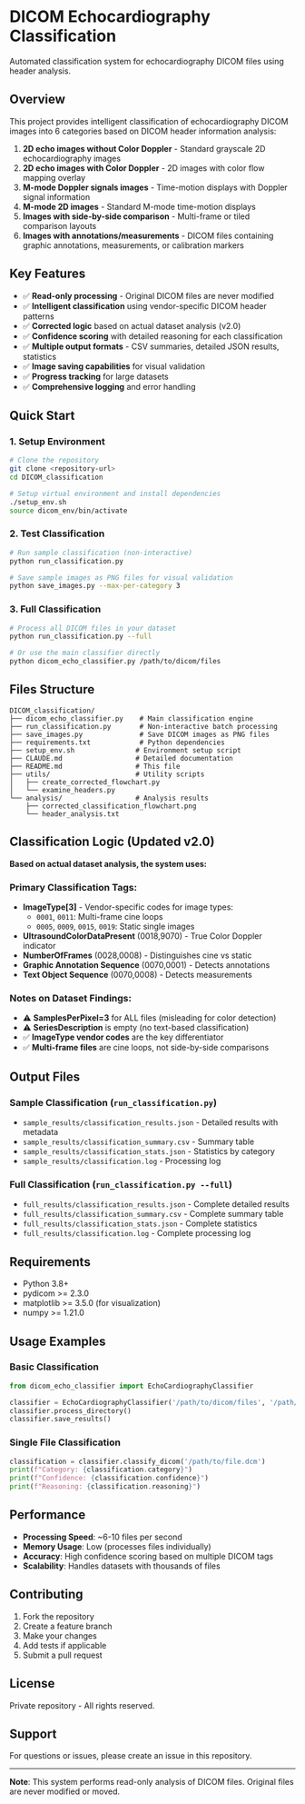 # DICOM Echocardiography Classification

Automated classification system for echocardiography DICOM files using header analysis.

## Overview

This project provides intelligent classification of echocardiography DICOM images into 6 categories based on DICOM header information analysis:

1. **2D echo images without Color Doppler** - Standard grayscale 2D echocardiography images
2. **2D echo images with Color Doppler** - 2D images with color flow mapping overlay  
3. **M-mode Doppler signals images** - Time-motion displays with Doppler signal information
4. **M-mode 2D images** - Standard M-mode time-motion displays
5. **Images with side-by-side comparison** - Multi-frame or tiled comparison layouts
6. **Images with annotations/measurements** - DICOM files containing graphic annotations, measurements, or calibration markers

## Key Features

- ✅ **Read-only processing** - Original DICOM files are never modified
- ✅ **Intelligent classification** using vendor-specific DICOM header patterns
- ✅ **Corrected logic** based on actual dataset analysis (v2.0)
- ✅ **Confidence scoring** with detailed reasoning for each classification
- ✅ **Multiple output formats** - CSV summaries, detailed JSON results, statistics
- ✅ **Image saving capabilities** for visual validation
- ✅ **Progress tracking** for large datasets
- ✅ **Comprehensive logging** and error handling

## Quick Start

### 1. Setup Environment
```bash
# Clone the repository
git clone <repository-url>
cd DICOM_classification

# Setup virtual environment and install dependencies
./setup_env.sh
source dicom_env/bin/activate
```

### 2. Test Classification
```bash
# Run sample classification (non-interactive)
python run_classification.py

# Save sample images as PNG files for visual validation
python save_images.py --max-per-category 3
```

### 3. Full Classification
```bash
# Process all DICOM files in your dataset
python run_classification.py --full

# Or use the main classifier directly
python dicom_echo_classifier.py /path/to/dicom/files
```

## Files Structure

```
DICOM_classification/
├── dicom_echo_classifier.py    # Main classification engine
├── run_classification.py       # Non-interactive batch processing
├── save_images.py              # Save DICOM images as PNG files
├── requirements.txt            # Python dependencies
├── setup_env.sh               # Environment setup script
├── CLAUDE.md                  # Detailed documentation
├── README.md                  # This file
├── utils/                     # Utility scripts
│   ├── create_corrected_flowchart.py
│   └── examine_headers.py
└── analysis/                  # Analysis results
    ├── corrected_classification_flowchart.png
    └── header_analysis.txt
```

## Classification Logic (Updated v2.0)

**Based on actual dataset analysis, the system uses:**

### Primary Classification Tags:
- **ImageType[3]** - Vendor-specific codes for image types:
  - `0001`, `0011`: Multi-frame cine loops
  - `0005`, `0009`, `0015`, `0019`: Static single images
- **UltrasoundColorDataPresent** (0018,9070) - True Color Doppler indicator
- **NumberOfFrames** (0028,0008) - Distinguishes cine vs static
- **Graphic Annotation Sequence** (0070,0001) - Detects annotations
- **Text Object Sequence** (0070,0008) - Detects measurements

### Notes on Dataset Findings:
- ⚠️ **SamplesPerPixel=3** for ALL files (misleading for color detection)
- ⚠️ **SeriesDescription** is empty (no text-based classification)
- ✅ **ImageType vendor codes** are the key differentiator
- ✅ **Multi-frame files** are cine loops, not side-by-side comparisons

## Output Files

### Sample Classification (`run_classification.py`)
- `sample_results/classification_results.json` - Detailed results with metadata
- `sample_results/classification_summary.csv` - Summary table  
- `sample_results/classification_stats.json` - Statistics by category
- `sample_results/classification.log` - Processing log

### Full Classification (`run_classification.py --full`)
- `full_results/classification_results.json` - Complete detailed results
- `full_results/classification_summary.csv` - Complete summary table
- `full_results/classification_stats.json` - Complete statistics
- `full_results/classification.log` - Complete processing log

## Requirements

- Python 3.8+
- pydicom >= 2.3.0
- matplotlib >= 3.5.0 (for visualization)
- numpy >= 1.21.0

## Usage Examples

### Basic Classification
```python
from dicom_echo_classifier import EchoCardiographyClassifier

classifier = EchoCardiographyClassifier('/path/to/dicom/files', '/path/to/output')
classifier.process_directory()
classifier.save_results()
```

### Single File Classification
```python
classification = classifier.classify_dicom('/path/to/file.dcm')
print(f"Category: {classification.category}")
print(f"Confidence: {classification.confidence}")
print(f"Reasoning: {classification.reasoning}")
```

## Performance

- **Processing Speed**: ~6-10 files per second
- **Memory Usage**: Low (processes files individually)  
- **Accuracy**: High confidence scoring based on multiple DICOM tags
- **Scalability**: Handles datasets with thousands of files

## Contributing

1. Fork the repository
2. Create a feature branch
3. Make your changes
4. Add tests if applicable
5. Submit a pull request

## License

Private repository - All rights reserved.

## Support

For questions or issues, please create an issue in this repository.

---

**Note**: This system performs read-only analysis of DICOM files. Original files are never modified or moved.